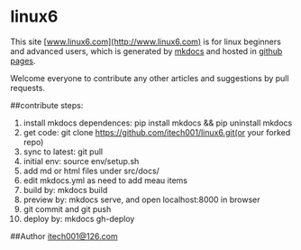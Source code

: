 linux6
======

This site [www.linux6.com](http://www.linux6.com) is for linux beginners and advanced users, which is generated by [mkdocs](http://www.mkdocs.org) and hosted in [github pages](https://github.com/itech001/linux6).  

Welcome everyone to contribute any other articles and suggestions by pull requests.  

##contribute steps:
1. install mkdocs dependences: pip install mkdocs && pip uninstall mkdocs
1. get code: git clone https://github.com/itech001/linux6.git(or your forked repo)
1. sync to latest: git pull
1. initial env: source env/setup.sh
1. add md or html files under src/docs/
1. edit mkdocs.yml as need to add meau items
1. build by: mkdocs build
1. preview by: mkdocs serve, and open localhost:8000 in browser
1. git commit and git push 
1. deploy by: mkdocs gh-deploy 

##Author
itech001@126.com 
